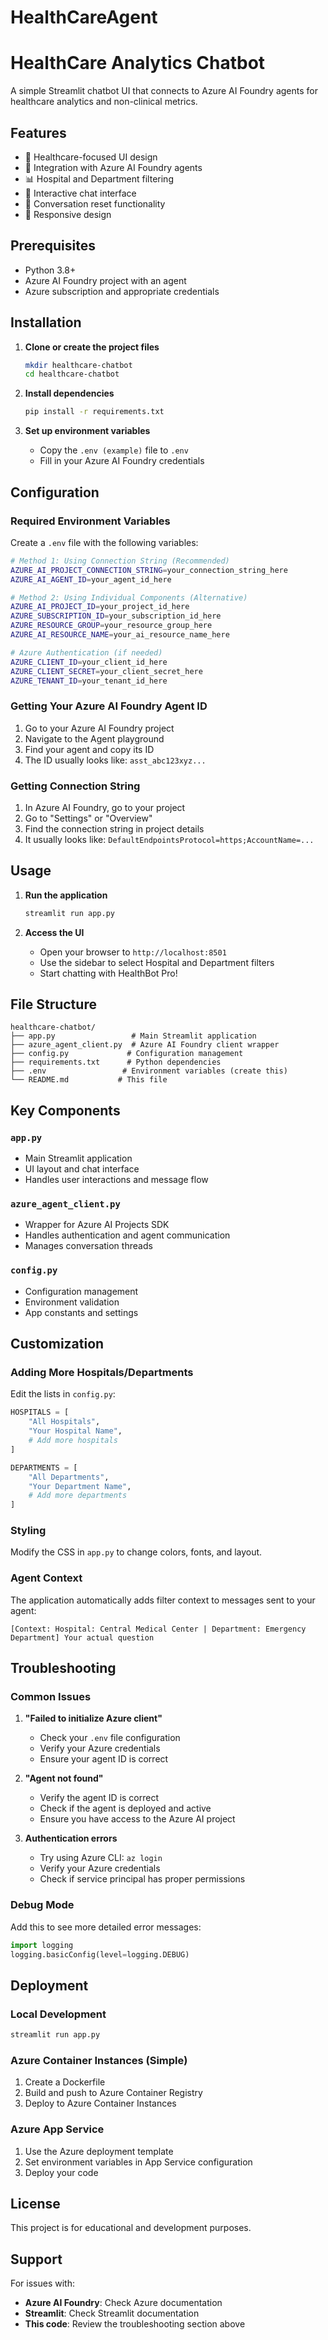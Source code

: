 # HealthCareAgent

# HealthCare Analytics Chatbot

A simple Streamlit chatbot UI that connects to Azure AI Foundry agents for healthcare analytics and non-clinical metrics.

## Features

- 🏥 Healthcare-focused UI design
- 🤖 Integration with Azure AI Foundry agents
- 📊 Hospital and Department filtering
- 💬 Interactive chat interface
- 🔄 Conversation reset functionality
- 📱 Responsive design

## Prerequisites

- Python 3.8+
- Azure AI Foundry project with an agent
- Azure subscription and appropriate credentials

## Installation

1. **Clone or create the project files**
   ```bash
   mkdir healthcare-chatbot
   cd healthcare-chatbot
   ```

2. **Install dependencies**
   ```bash
   pip install -r requirements.txt
   ```

3. **Set up environment variables**
   - Copy the `.env (example)` file to `.env`
   - Fill in your Azure AI Foundry credentials

## Configuration

### Required Environment Variables

Create a `.env` file with the following variables:

```bash
# Method 1: Using Connection String (Recommended)
AZURE_AI_PROJECT_CONNECTION_STRING=your_connection_string_here
AZURE_AI_AGENT_ID=your_agent_id_here

# Method 2: Using Individual Components (Alternative)
AZURE_AI_PROJECT_ID=your_project_id_here
AZURE_SUBSCRIPTION_ID=your_subscription_id_here
AZURE_RESOURCE_GROUP=your_resource_group_here
AZURE_AI_RESOURCE_NAME=your_ai_resource_name_here

# Azure Authentication (if needed)
AZURE_CLIENT_ID=your_client_id_here
AZURE_CLIENT_SECRET=your_client_secret_here
AZURE_TENANT_ID=your_tenant_id_here
```

### Getting Your Azure AI Foundry Agent ID

1. Go to your Azure AI Foundry project
2. Navigate to the Agent playground
3. Find your agent and copy its ID
4. The ID usually looks like: `asst_abc123xyz...`

### Getting Connection String

1. In Azure AI Foundry, go to your project
2. Go to "Settings" or "Overview"
3. Find the connection string in project details
4. It usually looks like: `DefaultEndpointsProtocol=https;AccountName=...`

## Usage

1. **Run the application**
   ```bash
   streamlit run app.py
   ```

2. **Access the UI**
   - Open your browser to `http://localhost:8501`
   - Use the sidebar to select Hospital and Department filters
   - Start chatting with HealthBot Pro!

## File Structure

```
healthcare-chatbot/
├── app.py                 # Main Streamlit application
├── azure_agent_client.py  # Azure AI Foundry client wrapper
├── config.py             # Configuration management
├── requirements.txt      # Python dependencies
├── .env                 # Environment variables (create this)
└── README.md           # This file
```

## Key Components

### `app.py`
- Main Streamlit application
- UI layout and chat interface
- Handles user interactions and message flow

### `azure_agent_client.py`
- Wrapper for Azure AI Projects SDK
- Handles authentication and agent communication
- Manages conversation threads

### `config.py`
- Configuration management
- Environment validation
- App constants and settings

## Customization

### Adding More Hospitals/Departments
Edit the lists in `config.py`:

```python
HOSPITALS = [
    "All Hospitals",
    "Your Hospital Name",
    # Add more hospitals
]

DEPARTMENTS = [
    "All Departments", 
    "Your Department Name",
    # Add more departments
]
```

### Styling
Modify the CSS in `app.py` to change colors, fonts, and layout.

### Agent Context
The application automatically adds filter context to messages sent to your agent:
```
[Context: Hospital: Central Medical Center | Department: Emergency Department] Your actual question
```

## Troubleshooting

### Common Issues

1. **"Failed to initialize Azure client"**
   - Check your `.env` file configuration
   - Verify your Azure credentials
   - Ensure your agent ID is correct

2. **"Agent not found"**
   - Verify the agent ID is correct
   - Check if the agent is deployed and active
   - Ensure you have access to the Azure AI project

3. **Authentication errors**
   - Try using Azure CLI: `az login`
   - Verify your Azure credentials
   - Check if service principal has proper permissions

### Debug Mode
Add this to see more detailed error messages:
```python
import logging
logging.basicConfig(level=logging.DEBUG)
```

## Deployment

### Local Development
```bash
streamlit run app.py
```

### Azure Container Instances (Simple)
1. Create a Dockerfile
2. Build and push to Azure Container Registry
3. Deploy to Azure Container Instances

### Azure App Service
1. Use the Azure deployment template
2. Set environment variables in App Service configuration
3. Deploy your code

## License

This project is for educational and development purposes.

## Support

For issues with:
- **Azure AI Foundry**: Check Azure documentation
- **Streamlit**: Check Streamlit documentation  
- **This code**: Review the troubleshooting section above